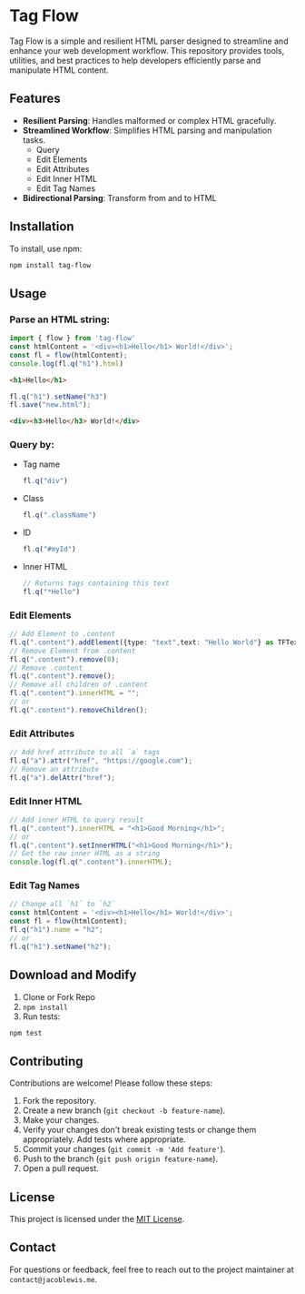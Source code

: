 # Tag Flow

Tag Flow is a simple and resilient HTML parser designed to streamline and enhance your web development workflow. This repository provides tools, utilities, and best practices to help developers efficiently parse and manipulate HTML content.

## Features

- **Resilient Parsing**: Handles malformed or complex HTML gracefully.
- **Streamlined Workflow**: Simplifies HTML parsing and manipulation tasks.
  - Query
  - Edit Elements
  - Edit Attributes
  - Edit Inner HTML
  - Edit Tag Names
- **Bidirectional Parsing**: Transform from and to HTML

## Installation

To install, use npm:

```bash
npm install tag-flow
```

## Usage

### Parse an HTML string:

```typescript
import { flow } from 'tag-flow'
const htmlContent = '<div><h1>Hello</h1> World!</div>';
const fl = flow(htmlContent);
console.log(fl.q("h1").html)
```
```html
<h1>Hello</h1>
```
```typescript
fl.q("h1").setName("h3")
fl.save("new.html");
```
```html
<div><h3>Hello</h3> World!</div>
```

### Query by:
* Tag name
  ```ts
  fl.q("div")
  ```
* Class
  ```ts
  fl.q(".className")
  ```
* ID
  ```ts
  fl.q("#myId")
  ```
* Inner HTML
  ```ts
  // Returns tags containing this text
  fl.q("*Hello")
  ```

### Edit Elements
```ts
// Add Element to .content
fl.q(".content").addElement({type: "text",text: "Hello World"} as TFText);
// Remove Element from .content
fl.q(".content").remove(0);
// Remove .content
fl.q(".content").remove();
// Remove all children of .content
fl.q(".content").innerHTML = "";
// or
fl.q(".content").removeChildren();
```

### Edit Attributes
```ts
// Add href attribute to all `a` tags
fl.q("a").attr("href", "https://google.com");
// Remove an attribute
fl.q("a").delAttr("href");
```

### Edit Inner HTML
```ts
// Add inner HTML to query result
fl.q(".content").innerHTML = "<h1>Good Morning</h1>";
// or
fl.q(".content").setInnerHTML("<h1>Good Morning</h1>");
// Get the raw inner HTML as a string
console.log(fl.q(".content").innerHTML);
```

### Edit Tag Names
```ts
// Change all `h1` to `h2`
const htmlContent = '<div><h1>Hello</h1> World!</div>';
const fl = flow(htmlContent);
fl.q("h1").name = "h2";
// or
fl.q("h1").setName("h2");
```

## Download and Modify

1. Clone or Fork Repo
2. `npm install`
3. Run tests:

```bash
npm test
```

## Contributing

Contributions are welcome! Please follow these steps:

1. Fork the repository.
2. Create a new branch (`git checkout -b feature-name`).
3. Make your changes.
4. Verify your changes don't break existing tests or change them appropriately. Add tests where appropriate.
5. Commit your changes (`git commit -m 'Add feature'`).
6. Push to the branch (`git push origin feature-name`).
7. Open a pull request.

## License

This project is licensed under the [MIT License](LICENSE).

## Contact

For questions or feedback, feel free to reach out to the project maintainer at `contact@jacoblewis.me`.
